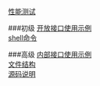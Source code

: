 
[性能测试](./benchmark.md)   

###初级
[开放接口使用示例](./public-api.md)    
[shell命令](./shell-cmd.md)   

###高级
[内部接口使用示例](./private-api.md)   
[文件结构](./package-sct.md)   
[源码说明](./sources-code.md)     

